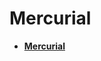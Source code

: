 Mercurial
=========
* **[Mercurial](https://github.com/uran1980/my-blog/blob/master/Mercurial/mercurial.md)**
